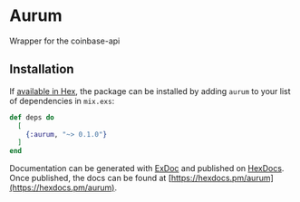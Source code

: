 # Aurum

Wrapper for the coinbase-api

## Installation

If [available in Hex](https://hex.pm/docs/publish), the package can be installed
by adding `aurum` to your list of dependencies in `mix.exs`:

```elixir
def deps do
  [
    {:aurum, "~> 0.1.0"}
  ]
end
```

Documentation can be generated with [ExDoc](https://github.com/elixir-lang/ex_doc)
and published on [HexDocs](https://hexdocs.pm). Once published, the docs can
be found at [https://hexdocs.pm/aurum](https://hexdocs.pm/aurum).

